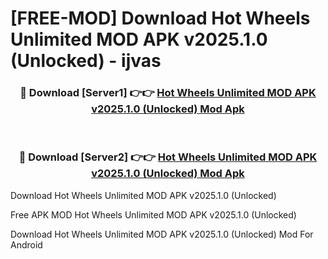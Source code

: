 # [FREE-MOD] Download Hot Wheels Unlimited MOD APK v2025.1.0 (Unlocked) - ijvas


<div align="center">
<h3>🔴 Download [Server1] 👉👉 <a href="https://apk-comot.site?title=Hot_Wheels_Unlimited_MOD_APK_v2025.1.0_(Unlocked)">Hot Wheels Unlimited MOD APK v2025.1.0 (Unlocked) Mod Apk</a></h3><br>

<h3>🔴 Download [Server2] 👉👉 <a href="https://apk-comot.site?title=Hot_Wheels_Unlimited_MOD_APK_v2025.1.0_(Unlocked)">Hot Wheels Unlimited MOD APK v2025.1.0 (Unlocked) Mod Apk</a></h3>
</div>



Download Hot Wheels Unlimited MOD APK v2025.1.0 (Unlocked) 

Free APK MOD Hot Wheels Unlimited MOD APK v2025.1.0 (Unlocked) 

Download Hot Wheels Unlimited MOD APK v2025.1.0 (Unlocked) Mod For Android
